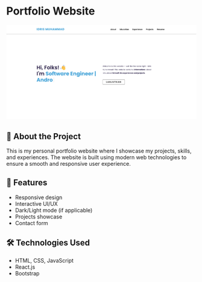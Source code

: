 # Portfolio Website

![Portfolio Website Screenshot](public/myproject/photo/website.png)

## 🚀 About the Project
This is my personal portfolio website where I showcase my projects, skills, and experiences. The website is built using modern web technologies to ensure a smooth and responsive user experience.

## 🌟 Features
- Responsive design
- Interactive UI/UX
- Dark/Light mode (if applicable)
- Projects showcase
- Contact form

## 🛠️ Technologies Used
- HTML, CSS, JavaScript
- React.js
- Bootstrap
